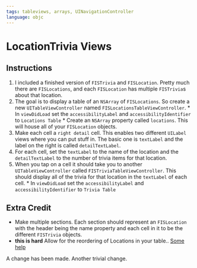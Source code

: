 ```yaml
---
tags: tableviews, arrays, UINavigationController
language: objc
---
```


# LocationTrivia Views

## Instructions

  1. I included a finished version of `FISTrivia` and `FISLocation`. Pretty much there are `FISLocations`, and each `FISLocation` has multiple `FISTrivia`s about that location.
  2. The goal is to display a table of an `NSArray` of `FISLocations`. So create a new `UITableViewController` named `FISLocationsTableViewController`.
    * In `viewDidLoad` set the `accessibilityLabel` and `accessibilityIdentifier` to `Locations Table`
    * Create an `NSArray` property called `locations`. This will house all of your `FISLocation` objects.
  3. Make each cell a `right detail` cell. This enables two different `UILabel` views where you can put stuff in. The basic one is `textLabel` and the label on the right is called `detailTextLabel`.
  4. For each cell, set the `textLabel` to the name of the location and the `detailTextLabel` to the number of trivia items for that location.
  5. When you tap on a cell it should take you to another `UITableViewController` called `FISTriviaTableViewController`. This should display all of the trivia for that location in the `textLabel` of each cell.
    * In `viewDidLoad` set the `accessibilityLabel` and `accessibilityIdentifier` to `Trivia Table`


## Extra Credit

  * Make multiple sections. Each section should represent an `FISLocation` with the header being the name property and each cell in it to be the different `FISTrivia` objects.
  * **this is hard** Allow for the reordering of Locations in your table.. [Some help](https://developer.apple.com/library/ios/documentation/userexperience/conceptual/tableview_iphone/ManageReorderRow/ManageReorderRow.html)

A change has been made.  Another trivial change.
